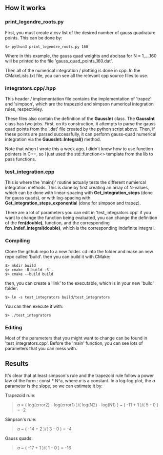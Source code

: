 ## How it works

### print_legendre_roots.py
First, you must create a csv list of the desired number of gauss quadrature points. This can be done by: 

    $> python3 print_legendre_roots.py 160

Where in this example, the gauss quad weights and abcissa for N = 1,...,160 will be printed to the file 'gauss_quad_points_160.dat'. 

Then all of the numerical integration / plotting is done in cpp. 
In the CMakeLists.txt file, you can see all the relevant cpp source files to use. 

### integrators.cpp/.hpp 
This header / implementation file contains the implementation of 'trapez' and 'simpson', which are the trapezoid and simpson numerical integration rules, respectivley. 

These files also contain the definition of the **GaussInt** class. The **GaussInt** class has two jobs. First, on its construction, it attempts to parse the gauss quad points from the '.dat' file created by the python script above. Then, if these points are parsed successfully, it can perform gauss-quad numerical integration via the **GaussInt::Integral()** method. 

Note that when I wrote this a week ago, I didn't know how to use function pointers in C++, so I just used the std::function<> template from the <functional> lib to pass functions.

### test_integration.cpp
This is where the 'main()' routine actually tests the different numiercal integration methods. This is done by first creating an array of N-values, which can be done with linear-spacing with **Get_integration_steps** (done for gauss quads), or with log-spacing with **Get_integration_steps_exponential** (done for simpson and trapez). 

There are a lot of parameters you can edit in 'test_integrators.cpp' if you want to change the function being evaluated, you can change the definition of the **fcn(double)**, function, and the corresponding **fcn_indef_integral(double)**, which is the corresponding indefinite integral. 


### Compiling

Clone the github repo to a new folder. cd into the folder and make an new repo called 'build'. then you can build it with CMake: 

    $> mkdir build
    $> cmake -B build -S .
    $> cmake --build build

then, you can create a 'link' to the executable, which is in your new 'build' folder: 

    $> ln -s test_integrators build/test_integrators

You can then execute it with: 

    $> ./test_integrators

### Editing
Most of the parameters that you might want to change can be found in 'test_integrators.cpp'. Before the 'main' function, you can see lots of parameters that you can mess with. 

## Results 
It's clear that at least simpson's rule and the trapezoid rule follow a power law of the form : const * N^a, where _a_ is a constant. In a log-log plot, the _a_ parameter is the slope, so we can estimate it by: 

Trapezoid rule: 
> _a_ = ( log(error2) - log(error1) )/( log(N2) - log(N1) ) ~ ( -11 + 1 )/( 5 - 0 ) = -2

Simpson's rule: 
>  _a_ ~ ( -14 + 2 )/( 3 - 0 ) = -4

Gauss quads: 
> _a_ ~ ( -17 + 1 )/( 1 - 0 ) = -16


